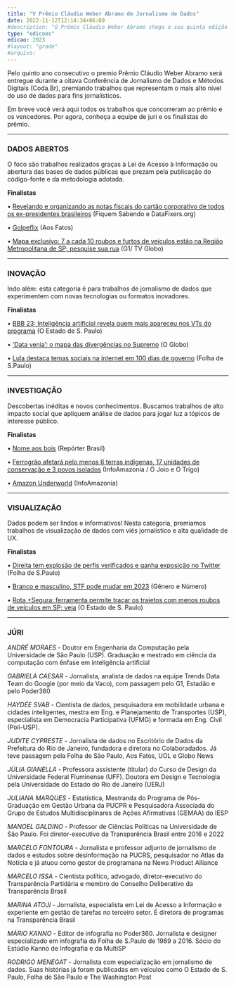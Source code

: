 ```yaml
---
title: "V Prêmio Cláudio Weber Abramo de Jornalismo de Dados"
date: 2022-11-12T12:14:34+06:00
#description: "O Prêmio Cláudio Weber Abramo chega a sua quinta edição premiando a partir de categorias os melhores trabalhos de jornalismo de dados do país."
type: "edicoes"
edicao: 2023
#layout: "grade"
#arquivo:
---
```



Pelo quinto ano consecutivo o premio Prêmio Cláudio Weber Abramo será entregue durante a oitava Conferência de Jornalismo de Dados e Métodos Digitais (Coda.Br), premiando trabalhos que representam o mais alto nível do uso de dados para fins jornalísticos. 

Em breve você verá aqui todos os trabalhos que concorreram ao prêmio e os vencedores. Por agora, conheça a equipe de juri e os finalistas do prêmio.


---
### DADOS ABERTOS

O foco são trabalhos realizados graças à Lei de Acesso à Informação ou abertura das bases de dados públicas que prezam pela publicação do código-fonte e da metodologia adotada.

**Finalistas**

• [Revelando e organizando as notas fiscais do cartão corporativo de todos os ex-presidentes brasileiros](https://fiquemsabendo.substack.com/p/veja-quais-foram-os-gastos-do-cartao) (Fiquem Sabendo e DataFixers.org)

• [Golpeflix](https://www.aosfatos.org/golpeflix/) (Aos Fatos)

• [Mapa exclusivo: 7 a cada 10 roubos e furtos de veículos estão na Região Metropolitana de SP; pesquise sua rua](https://g1.globo.com/monitor-da-violencia/noticia/2023/08/13/mapa-exclusivo-7-a-cada-10-roubos-e-furtos-de-veiculos-no-estado-de-sp-estao-na-regiao-metropolitana-pesquise-sua-rua.ghtml) (G1/ TV Globo)

---

### INOVAÇÃO

Indo além: esta categoria é para trabalhos de jornalismo de dados que experimentem com novas tecnologias ou formatos inovadores.

**Finalistas**

• [BBB 23: Inteligência artificial revela quem mais apareceu nos VTs do programa](https://www.estadao.com.br/emais/tv/bbb-23-inteligencia-artificial-revela-quem-mais-apareceu-nos-vts-do-programa/) (O Estado de S. Paulo)

• [‘Data venia’: o mapa das divergências no Supremo](https://oglobo.globo.com/politica/noticia/2023/07/30/stf-tem-nunes-marques-e-andre-mendonca-unidos-nas-derrotas-e-poucas-divergencias.ghtml) (O Globo)

• [Lula destaca temas sociais na internet em 100 dias de governo](https://www1.folha.uol.com.br/poder/2023/04/lula-destaca-temas-sociais-na-internet-em-100-dias-e-engaja-menos-do-que-bolsonaro.shtml) (Folha de S.Paulo)


---

### INVESTIGAÇÃO

Descobertas inéditas e novos conhecimentos. Buscamos trabalhos de alto impacto social que apliquem análise de dados para jogar luz a tópicos de interesse público.

**Finalistas**

• [Nome aos bois](https://nomeaosbois.reporterbrasil.org.br/) (Repórter Brasil)

• [Ferrogrão afetará pelo menos 6 terras indígenas, 17 unidades de conservação e 3 povos isolados](https://infoamazonia.org/2023/07/05/ferrograo-afetara-pelo-menos-seis-terras-indigenas-17-unidades-de-conservacao-e-tres-povos-isolados/) (InfoAmazonia / O Joio e O Trigo)

• [Amazon Underworld](https://amazonunderworld.org/) (InfoAmazonia)


---

### VISUALIZAÇÃO

Dados podem ser lindos e informativos! Nesta categoria, premiamos trabalhos de visualização de dados com viés jornalístico e alta qualidade de UX.

**Finalistas**

• [Direita tem explosão de perfis verificados e ganha exposição no Twitter](https://www1.folha.uol.com.br/poder/2023/05/direita-tem-explosao-de-perfis-verificados-e-ganha-exposicao-no-twitter.shtml) (Folha de S.Paulo)

• [Branco e masculino, STF pode mudar em 2023](https://www.generonumero.media/reportagens/homens-brancos-stf/) (Gênero e Número)

• [Rota +Segura: ferramenta permite traçar os trajetos com menos roubos de veículos em SP; veja](https://www.estadao.com.br/sao-paulo/rota-segura-ferramenta-permite-tracar-os-trajetos-com-menos-roubos-de-veiculos/) (O Estado de S. Paulo)


---

### JÚRI

*ANDRÉ MORAES* - Doutor em Engenharia da Computação pela Universidade de São Paulo (USP). Graduação e mestrado em ciência da computação com ênfase em inteligência artificial 

*GABRIELA CAESAR* - Jornalista, analista de dados na equipe Trends Data Team do Google (por meio da Vaco), com passagem pelo G1, Estadão e pelo Poder360

*HAYDÉE SVAB* - Cientista de dados, pesquisadora em mobilidade urbana e cidades inteligentes, mestra em Eng. e Planejamento de Transportes (USP), especialista em Democracia Participativa (UFMG) e formada em Eng. Civil (Poli-USP). 

*JUDITE CYPRESTE* - Jornalista de dados no Escritório de Dados da Prefeitura do Rio de Janeiro, fundadora e diretora no Colaboradados. Já teve passagem pela Folha de São Paulo, Aos Fatos, UOL e Globo News

*JÚLIA GIANELLA* - Professora assistente (titular) do Curso de Design da Universidade Federal Fluminense (UFF). Doutora em Design e Tecnologia pela Universidade do Estado do Rio de Janeiro (UERJ)

*JULIANA MARQUES* - Estatística, Mestranda do Programa de Pós-Graduação em Gestão Urbana da PUCPR e Pesquisadora Associada do Grupo de Estudos Multidisciplinares de Ações Afirmativas (GEMAA) do IESP

*MANOEL GALDINO* - Professor de Ciências Políticas na Universidade de São Paulo. Foi diretor-executivo da Transparência Brasil entre 2016 e 2022

*MARCELO FONTOURA* - Jornalista e professor adjunto de jornalismo de dados e estudos sobre desinformação na PUCRS, pesquisador no Atlas da Notícia e já atuou como gestor de programana na News Product Alliance

*MARCELO ISSA* -  Cientista político, advogado, diretor-executivo do Transparência Partidária e membro do Conselho Deliberativo da Transparência Brasil

*MARINA ATOJI* - Jornalista, especialista em Lei de Acesso a Informação e experiente em gestão de tarefas no terceiro setor. É diretora de programas na Transparência Brasil

*MÁRIO KANNO* - Editor de infografia no Poder360. Jornalista e designer especializado em infografia da Folha de S.Paulo de 1989 a 2016. Sócio do Estúdio Kanno de Infografia e da MultiSP

*RODRIGO MENEGAT* -  Jornalista com especialização em jornalismo de dados. Suas histórias já foram publicadas em veículos como O Estado de S. Paulo, Folha de São Paulo e The Washington Post